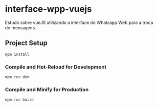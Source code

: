 # interface-wpp-vuejs

Estudo sobre vueJS utilizando a interface do Whatsapp Web para a troca de mensagens.

## Project Setup

```sh
npm install
```

### Compile and Hot-Reload for Development

```sh
npm run dev
```

### Compile and Minify for Production

```sh
npm run build
```
